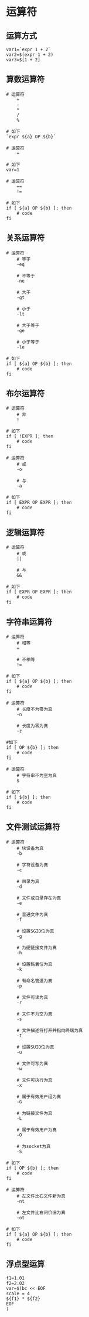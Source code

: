 # 运算符

## 运算方式

``` shell
var1=`expr 1 + 2`
var2=$(expr 1 + 2)
var3=$[1 + 2]
```

## 算数运算符

``` shell
# 运算符
    +
    -
    *
    /
    %

# 如下
`expr ${a} OP ${b}`
```

``` shell
# 运算符
    =

# 如下
var=1
```

``` shell
# 运算符
    ==
    !=

# 如下
if [ ${a} OP ${b} ]; then
    # code
fi
```

## 关系运算符

``` shell
# 运算符
    # 等于
    -eq

    # 不等于
    -ne

    # 大于
    -gt

    # 小于
    -lt

    # 大于等于
    -ge

    # 小于等于
    -le

# 如下
if [ ${a} OP ${b} ]; then
    # code
fi
```

## 布尔运算符

``` shell
# 运算符
    # 非
    !

# 如下
if [ !EXPR ]; then
    # code
fi
```

``` shell
# 运算符
    # 或
    -o

    # 与
    -a

# 如下
if [ EXPR OP EXPR ]; then
    # code
fi
```

## 逻辑运算符

``` shell
# 运算符
    # 或
    ||

    # 与
    &&

# 如下
if [ EXPR OP EXPR ]; then
    # code
fi
```

## 字符串运算符

``` shell
# 运算符
    # 相等
    =

    # 不相等
    !=

# 如下
if [ ${a} OP ${b} ]; then
    # code
fi
```

``` shell
# 运算符
    # 长度不为零为真
    -n

    # 长度为零为真
    -z

#如下
if [ OP ${b} ]; then
    # code
fi
```

``` shell
# 运算符
    # 字符串不为空为真
    $

# 如下
if [ ${b} ]; then
    # code
fi
```

## 文件测试运算符

``` shell
# 运算符
    # 块设备为真
    -b

    # 字符设备为真
    -c

    # 目录为真
    -d

    # 文件或目录存在为真
    -e

    # 普通文件为真
    -f

    # 设置SGID位为真
    -g

    # 为硬链接文件为真
    -h

    # 设置黏着位为真
    -k

    # 有命名管道为真
    -p

    # 文件可读为真
    -r

    # 文件不为空为真
    -s

    # 文件描述符打开并指向终端为真
    -t

    # 设置SUID位为真
    -u

    # 文件可写为真
    -w

    # 文件可执行为真
    -x

    # 属于有效用户组为真
    -G

    # 为链接文件为真
    -L

    # 属于有效用户为真
    -O

    # 为socket为真
    -S

# 如下
if [ OP ${b} ]; then
    # code
fi

# 运算符
    # 左文件比右文件新为真
    -nt

    # 左文件比右问价旧为真
    -ot

# 如下
if [ ${a} OP ${b} ]; then
    # code
fi
```

## 浮点型运算

``` shell
f1=1.01
f2=2.02
var=$(bc << EOF
scale = 4
${f1} * ${f2}
EOF
)
```
